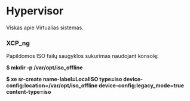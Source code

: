 # Hypervisor
Viskas apie Virtualias sistemas.

### XCP_ng

Papildomos ISO failų saugyklos sukurimas naudojant konsolę:

  __$ mkdir -p /var/opt/iso_offline__
  
  __$ xe sr-create name-label=LocalISO type=iso device-config:location=/var/opt/iso_offline device-config:legacy_mode=true content-type=iso__
